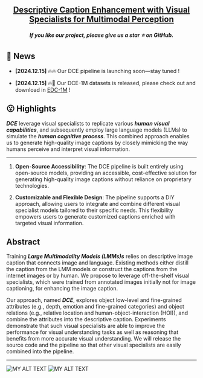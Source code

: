 
<h2 align="center"> <a href="https://arxiv.org/pdf/2412.14233">Descriptive Caption Enhancement with Visual Specialists for Multimodal Perception </a></h2>
<h5 align="center"> If you like our project, please give us a star ⭐ on GitHub.  </h2>


## 📰 News

* **[2024.12.15]**  🔥🔥 Our DCE pipeline is launching soon—stay tuned !

* **[2024.12.15]**  🔥🤗 Our DCE-1M datasets is released, please check out and download in [EDC-1M](https://huggingface.co/datasets/syp115/DCE-1M) !


## 😮 Highlights

<strong><em>DCE</em></strong> leverage visual specialists to replicate various <strong><em>human visual capabilities</em></strong>, and subsequently employ large language models (LLMs) to simulate the <strong><em>human cognitive process</em></strong>. This combined approach enables us to generate high-quality image captions by closely mimicking the way humans perceive and interpret visual information.

---

1. **Open-Source Accessibility**: The DCE pipeline is built entirely using open-source models, providing an accessible, cost-effective solution for generating high-quality image captions without reliance on proprietary technologies.

2. **Customizable and Flexible Design**: The pipeline supports a DIY approach, allowing users to integrate and combine different visual specialist models tailored to their specific needs. This flexibility empowers users to generate customized captions enriched with targeted visual information.

## Abstract

Training <strong><em>Large Multimodality Models (LMMs)s</em></strong> relies on descriptive image caption
that connects image
and language.
Existing methods either
distill the caption
from the LMM models
or construct the captions 
from the internet images or by human.
We propose to leverage off-the-shelf visual specialists,
which were trained from annotated images initially not for image captioning,
for enhancing the image caption.



Our approach, named <strong><em>DCE</em></strong>, explores object low-level and fine-grained attributes
(e.g., depth, emotion and fine-grained categories)
and object relations 
(e.g., relative location and human-object-interaction (HOI)),
and combine the attributes into the descriptive caption.
Experiments demonstrate that
such visual specialists are able to improve the performance
for visual understanding tasks
as well as reasoning that benefits from more accurate visual understanding. We will release the source code and the pipeline
so that other visual specialists are easily combined into the pipeline.

---


<!-- Model Image-->
<section class="hero teaser">
  <div class="container is-max-desktop">
    <div class="hero-body">
      <img src="assets/pipeline.png" alt="MY ALT TEXT"/>
      <img src="assets/attributes_table.png" alt="MY ALT TEXT"/>
    </div>
  </div>
</section>
<!-- End Model Image -->



